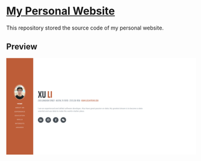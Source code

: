# [My Personal Website](https://programmerasahi.github.io/)

This repository stored the source code of my personal website.

## Preview

[![Website Preview](img/MyWebsitePreview.png)](https://programmerasahi.github.io/)
